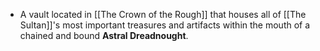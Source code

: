 - A vault located in [[The Crown of the Rough]] that houses all of [[The Sultan]]'s most important treasures and artifacts within the mouth of a chained and bound **Astral Dreadnought**.